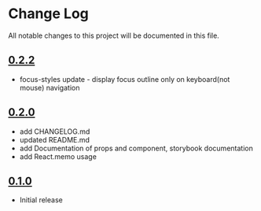 # Change Log

All notable changes to this project will be documented in this file.

## [0.2.2](https://github.com/code-dot-org/code-dot-org/pull/)
* focus-styles update - display focus outline only on keyboard(not mouse) navigation

## [0.2.0](https://github.com/code-dot-org/code-dot-org/pull/52755)
* add CHANGELOG.md
* updated README.md
* add Documentation of props and component, storybook documentation
* add React.memo usage

## [0.1.0](https://github.com/code-dot-org/code-dot-org/pull/52283)
* Initial release